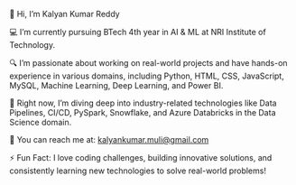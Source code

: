 👋 Hi, I’m Kalyan Kumar Reddy

💻 I’m currently pursuing BTech 4th year in AI & ML at NRI Institute of Technology.

🔍 I’m passionate about working on real-world projects and have hands-on experience in various domains, including Python, HTML, CSS, JavaScript, MySQL, Machine Learning, Deep Learning, and Power BI.

🌱 Right now, I’m diving deep into industry-related technologies like Data Pipelines, CI/CD, PySpark, Snowflake, and Azure Databricks in the Data Science domain.

🔗 You can reach me at: kalyankumar.muli@gmail.com

⚡ Fun Fact: I love coding challenges, building innovative solutions, and consistently learning new technologies to solve real-world problems!

